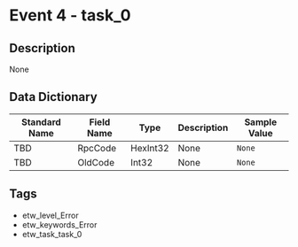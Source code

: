 # Event 4 - task_0

## Description
None

## Data Dictionary
|Standard Name|Field Name|Type|Description|Sample Value|
|---|---|---|---|---|
|TBD|RpcCode|HexInt32|None|`None`|
|TBD|OldCode|Int32|None|`None`|

## Tags
* etw_level_Error
* etw_keywords_Error
* etw_task_task_0
